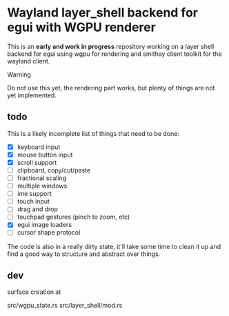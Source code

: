 # Wayland layer_shell backend for egui with WGPU renderer

This is an **early and work in progress** repository working on a layer shell backend for egui using wgpu for rendering and smithay client toolkit for the wayland client.

> [!WARNING]
> Do not use this yet, the rendering part works, but plenty of things are not yet implemented.

## todo

This is a likely incomplete list of things that need to be done:

- [x] keyboard input
- [x] mouse button input
- [x] scroll support
- [ ] clipboard, copy/cut/paste
- [ ] fractional scaling
- [ ] multiple windows
- [ ] ime support
- [ ] touch input
- [ ] drag and drop
- [ ] touchpad gestures (pinch to zoom, etc)
- [x] egui image loaders
- [ ] cursor shape protocol

The code is also in a really dirty state, it'll take some time to clean it up and find a good way to structure and abstract over things.

## dev

surface creation at 

src/wgpu_state.rs
src/layer_shell/mod.rs